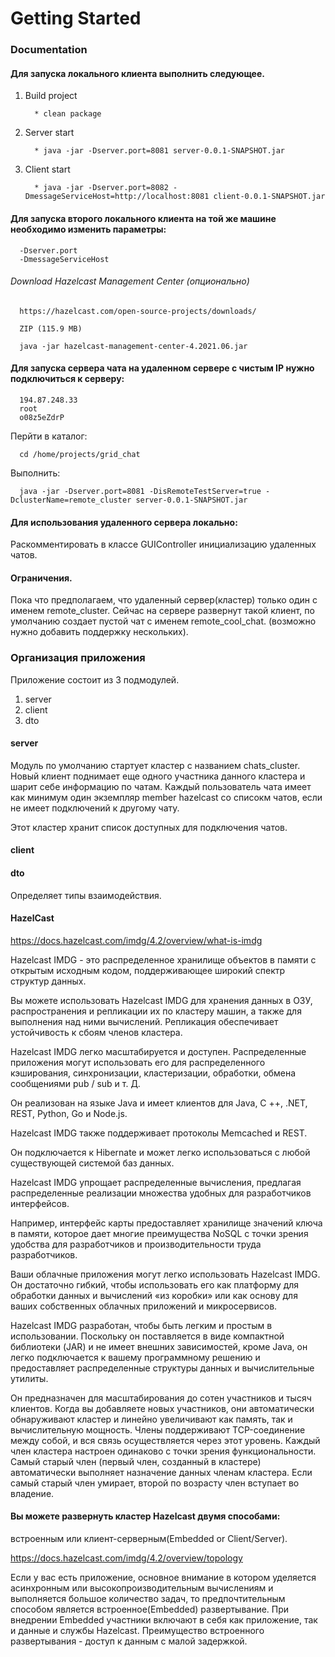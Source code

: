 # Getting Started

### Documentation

#### Для запуска локального клиента выполнить следующее.
1) Build project

         * clean package
   
2) Server start

         * java -jar -Dserver.port=8081 server-0.0.1-SNAPSHOT.jar
   
3) Client start
   
         * java -jar -Dserver.port=8082 -DmessageServiceHost=http://localhost:8081 client-0.0.1-SNAPSHOT.jar 

#### Для запуска второго локального клиента на той же машине необходимо изменить параметры:
   
      -Dserver.port 
      -DmessageServiceHost

###### Download Hazelcast Management Center (опционально)
      https://hazelcast.com/open-source-projects/downloads/
   
      ZIP (115.9 MB)

      java -jar hazelcast-management-center-4.2021.06.jar


#### Для запуска сервера чата на удаленном сервере с чистым IP нужно подключиться к серверу:
      194.87.248.33
      root
      o08z5eZdrP
   
   Перйти в каталог:

      cd /home/projects/grid_chat
   
   Выполнить:

      java -jar -Dserver.port=8081 -DisRemoteTestServer=true -DclusterName=remote_cluster server-0.0.1-SNAPSHOT.jar

#### Для использования удаленного сервера локально:
   Раскомментировать в классе GUIController инициализацию удаленных чатов.


#### Ограничения.
   Пока что предполагаем, что удаленный сервер(кластер) только один с именем remote_cluster. 
   Сейчас на сервере развернут такой клиент, по умолчанию создает пустой чат с именем remote_cool_chat.
   (возможно нужно добавить поддержку нескольких).


### Организация приложения
Приложение состоит из 3 подмодулей.
1. server
2. client
3. dto

#### server
Модуль по умолчанию стартует кластер с названием chats_cluster.
Новый клиент поднимает еще одного участника данного кластера
и шарит себе информацию по чатам.
Каждый пользователь чата имеет как минимум один экземпляр member hazelcast со списокм чатов,
если не имеет подключений к другому чату.

Этот кластер хранит список доступных для подключения чатов.

#### client 


#### dto
Определяет типы взаимодействия.



#### HazelCast
https://docs.hazelcast.com/imdg/4.2/overview/what-is-imdg

   Hazelcast IMDG - это распределенное хранилище объектов в памяти с открытым исходным кодом, 
поддерживающее широкий спектр структур данных.

   Вы можете использовать Hazelcast IMDG для хранения данных в ОЗУ, распространения
и репликации их по кластеру машин, а также для выполнения над ними вычислений. 
Репликация обеспечивает устойчивость к сбоям членов кластера.

   Hazelcast IMDG легко масштабируется и доступен. Распределенные приложения могут использовать 
его для распределенного кэширования, синхронизации, кластеризации, обработки, обмена сообщениями 
pub / sub и т. Д.

   Он реализован на языке Java и имеет клиентов для Java, C ++, .NET, REST, Python, Go и Node.js. 

   Hazelcast IMDG также поддерживает протоколы Memcached и REST. 

   Он подключается к Hibernate и может легко использоваться с любой существующей системой баз данных.

   Hazelcast IMDG упрощает распределенные вычисления, предлагая распределенные реализации множества
удобных для разработчиков интерфейсов. 

   Например, интерфейс карты предоставляет хранилище значений ключа в памяти, которое дает 
многие преимущества NoSQL с точки зрения удобства для разработчиков и производительности 
труда разработчиков.

   Ваши облачные приложения могут легко использовать Hazelcast IMDG. Он достаточно гибкий, 
чтобы использовать его как платформу для обработки данных и вычислений «из коробки» или как 
основу для ваших собственных облачных приложений и микросервисов.

   Hazelcast IMDG разработан, чтобы быть легким и простым в использовании. Поскольку он 
поставляется в виде компактной библиотеки (JAR) и не имеет внешних зависимостей, кроме Java, 
он легко подключается к вашему программному решению и предоставляет распределенные структуры
данных и вычислительные утилиты.

   Он предназначен для масштабирования до сотен участников и тысяч клиентов. Когда вы добавляете 
новых участников, они автоматически обнаруживают кластер и линейно увеличивают как память,
так и вычислительную мощность. Члены поддерживают TCP-соединение между собой, и вся связь 
осуществляется через этот уровень. Каждый член кластера настроен одинаково с точки зрения 
функциональности. Самый старый член (первый член, созданный в кластере) автоматически выполняет
назначение данных членам кластера. Если самый старый член умирает, второй по возрасту член 
вступает во владение.


#### Вы можете развернуть кластер Hazelcast двумя способами:
встроенным или клиент-серверным(Embedded or Client/Server).

https://docs.hazelcast.com/imdg/4.2/overview/topology

Если у вас есть приложение, основное внимание в котором уделяется асинхронным или 
высокопроизводительным вычислениям и выполняется большое количество задач, то предпочтительным 
способом является встроенное(Embedded) развертывание. При внедрении Embedded участники включают 
в себя как приложение, так и данные и службы Hazelcast. Преимущество встроенного развертывания -
доступ к данным с малой задержкой.